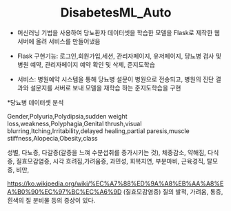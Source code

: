 <h1 style="text-align: center;">DisabetesML_Auto</h1>

* 머신러닝 기법을 사용하여 당뇨환자 데이터셋을 학습한 모델을 Flask로 제작한 웹서버에 올려 서비스를 만들어냈음 
* Flask 구현기능: 로그인,회원가입,세션, 관리자페이지, 유저페이지, 당뇨병 검사 및 병원 예약, 관리자페이지 예약 확인 및 삭제, 준지도학습

* 서비스: 병원예약 시스템을 통해 당뇨병 설문이 병원으로 전송되고, 병원의 진단 결과와 설문지를 서버로 보내 모델을 재학습 하는 준지도학습을 구현


*당뇨병 데이터셋 분석

Gender,Polyuria,Polydipsia,sudden weight loss,weakness,Polyphagia,Genital thrush,visual blurring,Itching,Irritability,delayed healing,partial paresis,muscle stiffness,Alopecia,Obesity,class

성별, 다뇨증, 다갈증(갈증을 느껴 수분섭취를 증가시키는 것), 체중감소, 약해짐, 다식증, 질효모감염증, 시각 흐려짐,가려움증, 과민성, 회복지연, 부분마비, 근육경직, 탈모증, 비만, 

https://ko.wikipedia.org/wiki/%EC%A7%88%ED%9A%A8%EB%AA%A8%EA%B0%90%EC%97%BC%EC%A6%9D
(질효모감염증) 질의 발적, 가려움, 통증, 흰색의 질 분비물 등의 증상이 있다.
